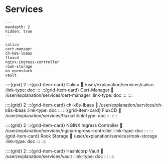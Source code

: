 # Services

```{toctree}
---
maxdepth: 2
hidden: true
---

calico
cert-manager
ch-k8s-lbaas
fluxcd
nginx-ingress-controller
rook-storage
on_openstack
vault
```


::::{grid} 2
:::{grid-item-card} Calico
:link: /user/explanation/services/calico
:link-type: doc
:::
:::{grid-item-card} Cert-Manager
:link: /user/explanation/services/cert-manager
:link-type: doc
:::
::::

::::{grid} 2
:::{grid-item-card} ch-k8s-lbaas
:link: /user/explanation/services/ch-k8s-lbaas
:link-type: doc
:::
:::{grid-item-card} FluxCD
:link: /user/explanation/services/fluxcd
:link-type: doc
:::
::::

::::{grid} 2
:::{grid-item-card} NGINX Ingress Controller
:link: /user/explanation/services/nginx-ingress-controller
:link-type: doc
:::
:::{grid-item-card} Rook Storage
:link: /user/explanation/services/rook-storage
:link-type: doc
:::
::::

::::{grid} 2
:::{grid-item-card} Hashicorp Vault
:link: /user/explanation/services/vault
:link-type: doc
:::
::::
